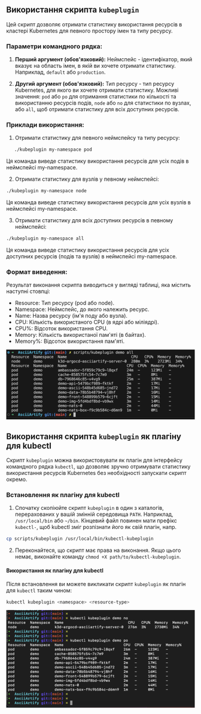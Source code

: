 ## Використання скрипта `kubeplugin`

Цей скрипт дозволяє отримати статистику використання ресурсів в кластері Kubernetes для певного простору імен та типу ресурсу.

### Параметри командного рядка:

1. **Перший аргумент (обов'язковий):** Неймспейс - ідентифікатор, який вказує на область імен, в якій ви хочете отримати статистику. Наприклад, `default` або `production`.

2. **Другий аргумент (обов'язковий):** Тип ресурсу - тип ресурсу Kubernetes, для якого ви хочете отримати статистику. Можливі значення: `pod` або `po` для отримання статистики по кількості та використанню ресурсів подів, `node` або `no` для статистики по вузлах, або `all`, щоб отримати статистику для всіх доступних ресурсів.

### Приклади використання:

1. Отримати статистику для певного неймспейсу та типу ресурсу:
```bash
   ./kubeplugin my-namespace pod
```
Ця команда виведе статистику використання ресурсів для усіх подів в неймспейсі my-namespace.

2. Отримати статистику для вузлів у певному неймспейсі:
```bash
./kubeplugin my-namespace node
```
Ця команда виведе статистику використання ресурсів для усіх вузлів в неймспейсі my-namespace.

3. Отримати статистику для всіх доступних ресурсів в певному неймспейсі:
```bash
./kubeplugin my-namespace all
```
Ця команда виведе статистику використання ресурсів для усіх доступних ресурсів (подів та вузлів) в неймспейсі my-namespace.

### Формат виведення:
Результат виконання скрипта виводиться у вигляді таблиці, яка містить наступні стовпці:

- Resource: Тип ресурсу (pod або node).
- Namespace: Неймспейс, до якого належить ресурс.
- Name: Назва ресурсу (ім'я поду або вузла).
- CPU: Кількість використаного CPU (в ядрі або міліядрі).
- CPU%: Відсоток використання CPU.
- Memory: Кількість використаної пам'яті (в байтах).
- Memory%: Відсоток використання пам'яті.

![kubeplugin demo all](../doc/kubeplugin-1.png)


## Використання скрипта `kubeplugin` як плагіну для kubectl

Скрипт `kubeplugin` можна використовувати як плагін для інтерфейсу командного рядка `kubectl`, що дозволяє зручно отримувати статистику використання ресурсів Kubernetes без необхідності запускати скрипт окремо.

### Встановлення як плагіну для kubectl

1. Спочатку скопіюйте скрипт `kubeplugin` в один з каталогів, перерахованих у вашій змінній середовища `PATH`. Наприклад, `/usr/local/bin` або `~/bin`. Кінцевий файл повинен мати префікс `kubectl-`, щоб kubectl зміг розпізнати його як свій плагін, напр.
```bash
cp scripts/kubeplugin /usr/local/bin/kubectl-kubeplugin  
```

2. Переконайтеся, що скрипт має права на виконання. Якщо цього немає, виконайте команду `chmod +X path/to/kubectl-kubeplugin`.

#### Використання як плагіну для kubectl

Після встановлення ви можете викликати скрипт `kubeplugin` як плагін для `kubectl` таким чином:

```bash
kubectl kubeplugin <namespace> <resource-type>
```

![kubeplugin demo all](../doc/kubeplugin-2.png)
